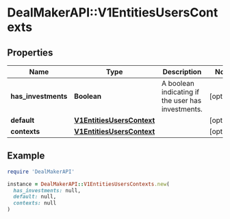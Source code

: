 # DealMakerAPI::V1EntitiesUsersContexts

## Properties

| Name | Type | Description | Notes |
| ---- | ---- | ----------- | ----- |
| **has_investments** | **Boolean** | A boolean indicating if the user has investments. | [optional] |
| **default** | [**V1EntitiesUsersContext**](V1EntitiesUsersContext.md) |  | [optional] |
| **contexts** | [**V1EntitiesUsersContext**](V1EntitiesUsersContext.md) |  | [optional] |

## Example

```ruby
require 'DealMakerAPI'

instance = DealMakerAPI::V1EntitiesUsersContexts.new(
  has_investments: null,
  default: null,
  contexts: null
)
```

